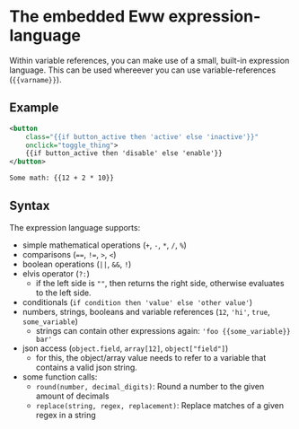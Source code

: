 # The embedded Eww expression-language

Within variable references, you can make use of a small, built-in expression language.
This can be used whereever you can use variable-references (`{{varname}}`).

## Example

```xml
<button
    class="{{if button_active then 'active' else 'inactive'}}"
    onclick="toggle_thing">
    {{if button_active then 'disable' else 'enable'}}
</button>

Some math: {{12 + 2 * 10}}
```

## Syntax

The expression language supports:
- simple mathematical operations (`+`, `-`, `*`, `/`, `%`)
- comparisons (`==`, `!=`, `>`, `<`)
- boolean operations (`||`, `&&`, `!`)
- elvis operator (`?:`)
    - if the left side is `""`, then returns the right side, otherwise evaluates to the left side.
- conditionals (`if condition then 'value' else 'other value'`)
- numbers, strings, booleans and variable references (`12`, `'hi'`, `true`, `some_variable`)
    - strings can contain other expressions again: `'foo {{some_variable}} bar'`
- json access (`object.field`, `array[12]`, `object["field"]`)
    - for this, the object/array value needs to refer to a variable that contains a valid json string.
- some function calls:
    - `round(number, decimal_digits)`: Round a number to the given amount of decimals
    - `replace(string, regex, replacement)`: Replace matches of a given regex in a string

